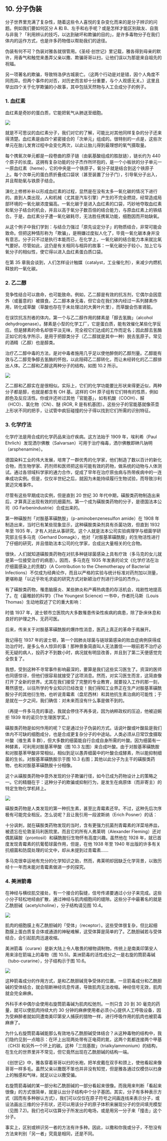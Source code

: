 ## 10. 分子伪装

分子世界里充满了复杂性，随着这些令人喜悦的复杂变化而来的是分子辨识的问题。例如我们要如何区分 A 和 B、左手和右手呢？或是怎样才能区别敌友、自我与非我？「利用辨认的技巧，以达到破坏和欺骗的目的」，是许多毒物分子在我们体内的运作方式，也是许多药物借以帮助我们的途径。

伪装有何不可？伪装对雅各就很管用。《圣经·创世记》里记载，雅各得到母亲的默许，用香气和触觉来愚弄父亲以撒、欺骗哥哥以扫，让他们误以为那是来自祖先的祝福。

另一项著名的欺骗，导致特洛伊古城衰亡。（这两个行动是对是错，因个人角度不同而异。但两个事件的对否，对历史而言却十分重要，与个人观感无关。）这里且举出四个关于化学欺骗的小故事，其中包括天然物与人工合成分子的例子。

### 1. 血红素

血红素是奇妙的蛋白质，它能把氧气从肺送至细胞。

![](https://raw.githubusercontent.com/dalong0514/selfstudy/master/图片链接/化工书籍/2019378.PNG)

就是不可思议的血红素分子，我们对它的了解，可能比对其他同样复杂的分子还来得清楚。血红素是由四个紧密接合的「次单元」组成的。很特别的一点是，这些次单元在胎儿发育过程中会变化两次，以此让胎儿得到最理想的氧气摄取量。

每个携氧次单元都是一段卷曲的原子链（由氨基酸组成的胜肽链），链长约为 440 个原子的长度。这拥有复杂功能的分子杰作所环抱的，是一个小板状的分子单元一一原血红素（heme），它的中央是一个铁原子，氧分子就是结合到这个铁原子上。每个次单元的蛋白质折叠成口袋状（甚至装置了分子门），引导氧分子出入，并且帮助氧与铁原子结合。

演化上修修补补以形成血红素的过程，显然是在没有太多一氧化碳的情况下进行的。直到人类出现，人和机械（尤其是汽车引擎）产生的不完全燃烧，经常造成局部环境的一氧化碳浓度偏高。一氧化碳于是进入血红素的口袋，巧妙地夺取血红素和氧分子结合的机会，并且以高于氧分子数百倍的结合能力，与原血红素上的铁结合。于是，血红素分子遭一氧化碳耗尽，无法胜任携氧功能，细胞因而开始缺氧。

从这个例子中我们学到：与结合力强过「原先设定分子」的物质结合，非常可能会致命。但把这种情形称为「欺骗」，是稍嫌过度拟人化了，毕竟一氧化碳本身并没有意志。分子只不过是执行本能而已，在化学上，一氧化碳的结合能力本来就比氧气要好。尽管如此，这仍是有关相同与相异的故事：一氧化碳分子较小，加上它与氧分子的相似性，使它得以进入血红素蛋白质口袋。

在第 35 章我会谈到，人们怎样设计触媒（catalyst，工业催化剂），来减少内燃机释放的一氧化碳。

### 2. 乙二醇

竞争性结合可以救命，也可能致命。例如，乙二醇是有效的抗冻剂，它偶尔会因意外（或蓄意的）被摄食。乙二醇本身无毒，但它会在我们体内经过一系列酵素作用，转化成草酸（草酸也存在于未处理过的大黄叶片里），而草酸会伤害肾脏。

在误饮抗冻剂者的体内，第一个与乙二醇作用的酵素是「醇去氢酶」（alcohol dehydrogenase）。酵素是小型的化学工厂，它是蛋白质，能有效催化某些化学反应。但是酵素的命名却很平淡无味，完全视它们达成的工作而定名；因此醇去氢酶正如它的名字所示，是用于把醇类分子（乙二醇就是其中一种）脱去氢原子。常见的酒精（乙醇）也是醇类。

治疗乙二醇中毒的方法，是对中毒者施用几乎足以使他醉倒的乙醇剂量。乙醇能有效与乙二醇竞争醇去氢酶的怀抱，以此阻碍乙二醇转化，而让未经转化的乙二醇排出人体。乙二醇和乙醇这两种分子的结构，如图 10.2 所示。

![](https://raw.githubusercontent.com/dalong0514/selfstudy/master/图片链接/化工书籍/2019379.PNG)

乙二醇和乙醇实在是很相似。实际上，它们的化学功能要比形状来得更近似，两种分子都是醇，也就是都含有 OH 基。这样的 OH 原子组有它们特有的性质，例如颜色及反应活性。你或许还听过其他「官能基」，如有机酸（COOH）、醛（HCO）、氯化物（CN）、醚 (ROR, R 是有机基团）。这些分子的官能基就像茶壶上形状不同的把手，让试管中疯狂碰撞的分子得以找到它们所需的识别特征。

### 3. 化学疗法

化学疗法是用合成的化学药品来治疗疾病。这方法始于 1909 年，埃利希（Paul Ehrlich）发现洒尔佛散（Salvarsan）可用于治疗梅毒，洒尔佛散即砷凡钠明（arsphenamine）。

德国染料工业的伟大发展，培育了一群优秀的化学家，他们制造了数以百计的新化合物，而生物学家、药剂师和医师把这些可能有效的药物，做系统的动物与人体测试。通过各领域科学家的通力合作，促成了早年在治疗原虫病与热带疾病中的一连串成功实例。但是，仅仅半世纪之后，就因为未能持续履行生物试验，而导致沙利窦迈灾难事件。

尽管有这些早期成功实例，但是直到 20 世纪 30 年代中期，磺胺类药物制造出来后，才算真正出现有效的抗细菌剂。第一个成为磺胺类药物的分子，是德国法本公司（IG Farbenindustrie）合成出来的。

第一种磺胺剂「对胺基苯磺酰胺」（p-aminobenzenesulfon amide）在 1908 年制造出来，当时已有某些现象显示，这种磺胺类染剂具有杀菌功效，但直到 1932 年至 1935 年，才有人对此从事研究。这个人就是法本公司实验病理学与细菌学研究部主任多马克（Gerhard Domagk），他对「对胺基苯磺酰胺」的生物活性进行了仔细的研究，并且借助法本公司的化学家，合成出大量相关的化合物。

很快，人们就知道磺胺类药物在对抗多种链球菌感染上具有疗效（多马克的女儿就是第一位接受治疗的病患）。因而，多马克在 1935 年发表的论文《化学疗法在治疗细菌感染上的贡献》（A Contribution to the Chemotherapy of Bacterial Infections）不仅成为经典论作，而且以严格的实验与统计标准对药剂加以测量，更堪称是「以近乎吹毛求疵的研究方式对新颖治疗剂进行评估的杰作」。

有了磺胺类药物，罹患脑膜炎、某些肺炎和产褥热病患的存活机会，戏剧性地提高了。在《最稚龄的科学》（The Youngest Science) 一书中，作者托马斯（Louis Thomas）生动地叙述了它的重大影响：

时值 1937 年，波士顿市立医院内大多数罹患传染性疾病的病患，除了卧床休息和良好的护理之外，无药可医。

后来，传来关于对胺基苯磺酰胺的爆炸性消息，医药上真正的革命于焉展开。

我记得在 1937 年的波士顿，第一个因肺炎球菌与链球菌感染的败血症病例获得成功治疗时，是多么令人惊异的事！那种景象简直叫人无法置信一一眼前若不治疗必死无疑的病人，投药才不到数小时，病况就有明显改善，并且到了第二天便感觉完全恢复了。

我想，受到这种不寻常事件影响最深的，要算是我们这些实习医生了。资深的医师也同感惊讶，但他们很容易就接受了这项消息。然而，对实习医生而言，这简直像打开了全新的世界。尤其在我们接受了完整的专业教育，就要投入工作的那一刻，蓦然感觉，以往所学的专业知识已经改变！我们得知工业界正在生产对胺基苯磺酰胺分子的其他衍生物，也听说青霉素（盘尼西林）和其他抗生素治病的可能性；于是就在一夕之间，我们确信：对未来而没有什么事是做不到的。

（再提一件多马克的事迹，我就会停住不再多说，因为纳粹政权的压迫，他被迫婉拒 1939 年的诺贝尔生理医学奖。）

磺胺类药物是如何作用的呢？它是通过分子伪装的方式。话说叶酸或叶酸盐是我们体内不可缺的细胞成分，也是合成更复杂分子的中途站。人类必须从日常饮食摄取叶酸（维生素 B 群），但大多数的细菌能自行合成自身所需的叶酸。因为细菌有一种酵素，可利用对胺基苯甲酸（图 10.3 左图）来合成叶酸。由于对胺基苯磺酰胺和对胺基苯甲酸非常相似，相似到足以愚弄细菌中的叶酸合成酵素，所以能抑制细菌的生长。对胺基苯磺酰胺示于图 10.3 右图；其他以此分子为主干的磺胺类药物，也和对胺基苯磺酰胺十分相像。

这个从磺胺类药物中意外发现的分子欺骗行径，如今已成为药物设计上的策略之一。它的精髓在于：这种分子的欺骗或抑制行为，是发生在病原体（而非寄主）的特定生物化学机转上。

![](https://raw.githubusercontent.com/dalong0514/selfstudy/master/图片链接/化工书籍/2019382.PNG)

磺胺类药物是人类发现的第一种抗生素，甚至比青霉素还早。不过，这种先后次序极有可能完全相反。怎么说呢？且让我引用一段波斯纳（Erich Posner）的话：

十分讽刺，就在磺胺类药物发现的当时，含有更强力抗菌剂青霉素的洋菜培养皿，被遗忘在伦敦圣玛利医院里。而且它的所有人弗莱明（Alexander Fleming）还对偶氮磺胺（prontosil）和磺酰胺衍生物怀有高度兴趣。虽然他在 1928 年，就已首度发现青霉素的抗葡萄球菌作用，但是，在他 1938 年至 1940 年出版的许多有关抗细菌和防腐处理的论文中，却从未提到过青霉素……

多马克很幸运地有充分的化学知识之助，然而，弗莱明却因缺乏化学背景，以致历经十一年而未能对青霉素做进一步的探究。

### 4. 美洲箭毒

在神经与横纹肌交接处，有一个接合的裂缝，信号传递要通过小分子来完成。这些小分子轻松地经由扩散，通过神经与肌肉细胞间的缝隙。这些分子中最著名的就是乙酰胆碱（acetylcholine），分子结构请见图 10.4。

![](https://raw.githubusercontent.com/dalong0514/selfstudy/master/图片链接/化工书籍/2019380.PNG)

肌肉的细胞膜上有乙酰胆碱的「受体」（receptor）。这些受体很复杂，但比起细胞膜上蛋白质复合体或通道的神秘难解，这受体算是简单的了。乙酰胆碱若与受体结合，会引起肌肉迅速收缩。

美洲箭毒（curare）是新大陆上令人敬畏的植物调制物，传统上是南美印第安人用来涂在箭端上的毒物（图 10.5)。美洲箭毒的活性成分之一是右旋的筒箭毒碱（tubo-curarine），分子结构示于图 10.6。

![](https://raw.githubusercontent.com/dalong0514/selfstudy/master/图片链接/化工书籍/2019381.PNG)

这种箭毒成分的作用方式，是和乙酰胆碱竞争受体的位置。一旦箭毒成分和乙酰胆碱的受体结合，就会阻断神经讯息传递，导致肌肉无法收缩。神经信号无效，肌肉就会完全麻痹。

外科手术中偶尔会使用右旋筒箭毒碱为肌肉松弛剂。一剂只含 20 到 30 毫克的药量，就可以使肌肉持续大约 30 分钟的麻痹使用者必须小心提供人工呼吸设备，因为受麻醉者就如同遭南美印第安人捕获的猎物一样，进行呼吸作用的肌肉也被箭毒麻痹了。

为什么右旋筒箭毒碱能那么有效地与乙酰胆碱受体结合？从这种毒物的结构中，我们隐约见到一点暗示：在环上出现两处带有正电荷的氮，这两个氮都连接两个甲基（CH3) 和另外一个环上的碳。这种「三烷基胺」（trialkylammonium）的结构，在生化的世界里并不常见，但它竟然出现在乙酰胆碱的结构一端。

《创世记》中，雅各穿着哥哥以扫的长袍，把羊皮戴在双手和颈上，使他看起来像哥哥一样多毛。虽然父亲以撒既不笨也并非没有知觉，但是雅各通过仅模仿以扫身上的触感和气味，就足以让以撒受骗。

右旋筒箭毒碱的某一部分和乙酰胆碱的一部分看起来很像。而我用来判断「看起来很像」的方式很简单，就是认出分子结构中个分子基团。其实，分子有多种表示方式（因而有多种辦认方式），我们可以仅仅在原子符号之间画连线来表示分子，或设法画出三维的分子形状，还可以用该分子的原子体积来展现分子的空间填充模型（见图 7.2)。我们也可以估算分子所发出的电场，或是用另一分子来「撞击」这个分子。

事实上，区别或辨识另一者的方法有许多种。因此，以撒和你我或分子，不愁没有方法来判别「另一者」究竟是相同，还是不同。

